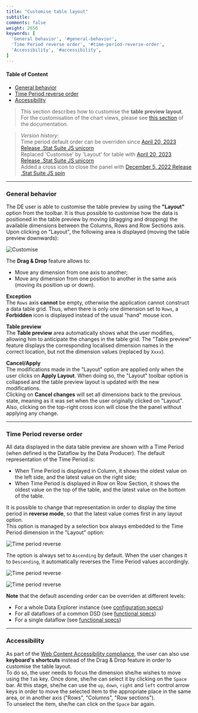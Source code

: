 ```yaml
---
title: "Customise table layout"
subtitle: 
comments: false
weight: 2650
keywords: [
  'General behavior', '#general-behavior',
  'Time Period reverse order', '#time-period-reverse-order',
  'Accessibility', '#accessibility',
]
---
```


#### Table of Content
- [General behavior](#general-behavior)
- [Time Period reverse order](#time-period-reverse-order)
- [Accessibility](#accessibility)

> This section describes how to customise the **table preview layout**. For the customisation of the chart views, please see [this section](https://sis-cc.gitlab.io/dotstatsuite-documentation/using-de/viewing-data/charts/customise-feature/) of the documentation.

> *Version history:*  
> Time period default order can be overriden since [April 20, 2023 Release .Stat Suite JS unicorn](https://sis-cc.gitlab.io/dotstatsuite-documentation/changelog/#april-20-2023)  
> Replaced 'Customise' by 'Layout' for table with [April 20, 2023 Release .Stat Suite JS unicorn](https://sis-cc.gitlab.io/dotstatsuite-documentation/changelog/#april-20-2023)  
> Added a cross icon to close the panel with [December 5, 2022 Release .Stat Suite JS spin](https://sis-cc.gitlab.io/dotstatsuite-documentation/changelog/#december-5-2022)  

---

### General behavior
The DE user is able to customise the table preview by using the **"Layout"** option from the toolbar. It is thus possible to customise how the data is positioned in the table preview by moving (dragging and dropping) the available dimensions between the Columns, Rows and Row Sections axis.  
Upon clicking on "Layout", the following area is displayed (moving the table preview downwards):

![Customise](/dotstatsuite-documentation/images/de-customise-general-behaviour.png)

The **Drag & Drop** feature allows to:
* Move any dimension from one axis to another;
* Move any dimension from one position to another in the same axis (moving its position up or down).

**Exception**  
The `Rows` axis **cannot** be empty, otherwise the application cannot construct a data table grid. Thus, when there is only one dimension set to `Rows`, a **Forbidden** icon is displayed instead of the usual "hand" mouse icon.

**Table preview**  
The **Table preview** area automatically shows what the user modifies, allowing him to anticipate the changes in the table grid. The "Table preview" feature displays the corresponding localised dimension names in the correct location, but not the dimension values (replaced by `Xxxx`).

**Cancel/Apply**  
The modifications made in the "Layout" option are applied only when the user clicks on **Apply Layout**. When doing so, the "Layout" toolbar option is collapsed and the table preview layout is updated with the new modifications.  
Clicking on **Cancel changes** will set all dimensions back to the previous state, meaning as it was set when the user originally clicked on "Layout".  
Also, clicking on the top-right cross icon will close the the panel without applying any change.

---

### Time Period reverse order
All data displayed in the data table preview are shown with a Time Period (when defined is the Dataflow by the Data Producer). The default representation of the Time Period is:
* When Time Period is displayed in Column, it shows the oldest value on the left side, and the latest value on the right side;
* When Time Period is displayed in Row on Row Section, it shows the oldest value on the top of the table, and the latest value on the bottom of the table.

It is possible to change that representation in order to display the time period in **reverse mode**, so that the latest value comes first in any layout option.  
This option is managed by a selection box always embedded to the Time Period dimension in the "Layout" option:

![Time period reverse](/dotstatsuite-documentation/images/de-time-period-reverse1.png)

The option is always set to `Ascending` by default. When the user changes it to `Descending`, it automatically reverses the Time Period values accordingly.

![Time period reverse](/dotstatsuite-documentation/images/de-time-period-reverse2.png)

![Time period reverse](/dotstatsuite-documentation/images/de-time-period-reverse3.png)

**Note** that the default ascending order can be overriden at different levels:
* For a whole Data Explorer instance (see [configuration specs](https://sis-cc.gitlab.io/dotstatsuite-documentation/configurations/de-configuration/#time-period-sort-order-override))
* For all dataflows of a common DSD (see [functional specs](https://sis-cc.gitlab.io/dotstatsuite-documentation/using-de/viewing-data/preview-table/custom-data-view/reversed-time-period/))
* For a single dataflow (see [functional specs](https://sis-cc.gitlab.io/dotstatsuite-documentation/using-de/viewing-data/preview-table/custom-data-view/reversed-time-period/))

---

### Accessibility
As part of the [Web Content Accessibility compliance](https://sis-cc.gitlab.io/dotstatsuite-documentation/using-de/general-layout/#web-content-accessibility-compliance), the user can also use **keyboard's shortcuts** instead of the Drag & Drop feature in order to customise the table layout.  
To do so, the user needs to focus the dimension she/he wishes to move using the `Tab` key. Once done, she/he can select it by clicking on  the `Space` bar. At this stage, she/he can use the `up`, `down`, `right` and `left` control arrow keys in order to move the selected item to the appropriate place in the same area, or in another axis ("Rows", "Columns", "Row sections").  
To unselect the item, she/he can click on the `Space` bar again.
